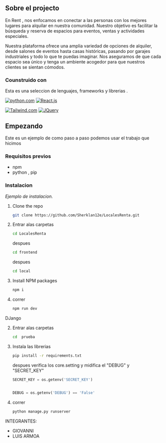 ## Sobre el projecto

En Rent , nos enfocamos en conectar a las personas con los mejores lugares para alquilar en nuestra comunidad. Nuestro objetivo es facilitar la búsqueda y reserva de espacios para eventos, ventas y actividades especiales.

Nuestra plataforma ofrece una amplia variedad de opciones de alquiler, desde salones de eventos hasta casas históricas, pasando por garajes industriales y todo lo que te puedas imaginar. Nos aseguramos de que cada espacio sea único y tenga un ambiente acogedor para que nuestros clientes se sientan cómodos.

### Counstruido con

Esta es una seleccion de lenguajes, frameworks y librerias .

[![python.com]][Python-url]
[![React.js]][React-url]

[![Tailwind.com]][Tailwind-url]
[![JQuery][JQuery.com]][JQuery-url]

## Empezando

Este es un ejemplo de como paso a paso podemos usar el trabajo que hicimos

### Requisitos previos

- npm
- python , pip

### Instalacion

_Ejemplo de instalacion._

1. Clone the repo
   ```sh
   git clone https://github.com/Sherklan12e/LocalesRenta.git
   ```
2. Entrar alas carpetas
   ```sh
   cd LocalesRenta
   ```
   despues
   ```sh
   cd frontend
   ```
   despues
   ```sh
   cd local
   ```
3. Install NPM packages
   ```sh
   npm i
   ```
4. correr
   ```sh
   npm run dev
   ```

DJango

2. Entrar alas carpetas

   ```sh
   cd  prueba
   ```

3. Instala las librerias

   ```sh
   pip install -r requirements.txt
   ```

   despues
   verifica los core.setting y midifica el "DEBUG" y "SECRET_KEY"

   ```py
   SECRET_KEY = os.getenv('SECRET_KEY')


   DEBUG = os.getenv('DEBUG') == 'False'
   ```

4. correr
   ```sh
   python manage.py runserver
   ```
   <!-- MARKDOWN LINKS & IMAGES -->
   <!-- https://www.markdownguide.org/basic-syntax/#reference-style-links -->

INTEGRANTES:

- GIOVANNI
- LUIS ARMOA







[React.js]: https://img.shields.io/badge/React-20232A?style=for-the-badge&logo=react&logoColor=61DAFB
[React-url]: https://reactjs.org/
[Vue.js]: https://img.shields.io/badge/Vue.js-35495E?style=for-the-badge&logo=vuedotjs&logoColor=4FC08D
[Tailwind.com]: https://img.shields.io/badge/tailwindcss-0F172A?&logo=tailwindcss
[Python-url]: https://www.python.org
[Python.com]: https://img.shields.io/badge/python-3670A0?style=for-the-badge&logo=python&logoColor=ffdd54
[Tailwind-url]: https://getbootstrap.com
[JQuery.com]: https://img.shields.io/badge/jQuery-0769AD?style=for-the-badge&logo=jquery&logoColor=white
[JQuery-url]: https://jquery.com
